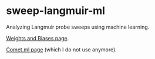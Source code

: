 # sweep-langmuir-ml
Analyzing Langmuir probe sweeps using machine learning. 

[Weights and Biases page](https://app.wandb.ai/phil/sweep-langmuir-ml).

[Comet.ml page](https://www.comet.ml/physicistphil/sweep-langmuir-ml) (which I do not use anymore).
